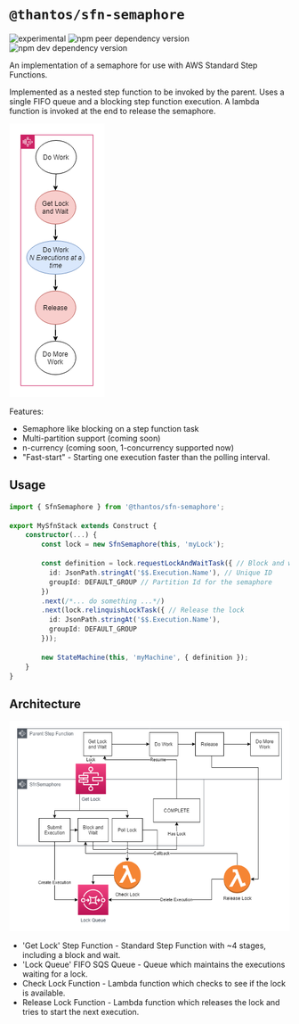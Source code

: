 # `@thantos/sfn-semaphore`

![experimental](http://badges.github.io/stability-badges/dist/experimental.svg) ![npm peer dependency version](https://img.shields.io/npm/dependency-version/aws-cdk-lib/peer/%5E2.0.0-rc.4) ![npm dev dependency version](https://img.shields.io/npm/dependency-version/constructs/peer/%5E10)

An implementation of a semaphore for use with AWS Standard Step Functions. 

Implemented as a nested step function to be invoked by the parent. Uses a single FIFO queue and a blocking step function execution. A lambda function is invoked at the end to release the semaphore.

![](sfn-semaphore-high-level.png)

Features:

* Semaphore like blocking on a step function task
* Multi-partition support (coming soon)
* n-currency (coming soon, 1-concurrency supported now)
* "Fast-start" - Starting one execution faster than the polling interval.

## Usage

```typescript
import { SfnSemaphore } from '@thantos/sfn-semaphore';

export MySfnStack extends Construct {
    constructor(...) {
        const lock = new SfnSemaphore(this, 'myLock');

        const definition = lock.requestLockAndWaitTask({ // Block and wait the step function until the lock is available 
          id: JsonPath.stringAt('$$.Execution.Name'), // Unique ID
          groupId: DEFAULT_GROUP // Partition Id for the semaphore
        })
        .next(/*... do something ...*/)
        .next(lock.relinquishLockTask({ // Release the lock
          id: JsonPath.stringAt('$$.Execution.Name'),
          groupId: DEFAULT_GROUP
        }));

        new StateMachine(this, 'myMachine', { definition });
    }
}
```

## Architecture

![](./sfn-semaphore-diagram.png)

* 'Get Lock' Step Function - Standard Step Function with ~4 stages, including a block and wait.
* 'Lock Queue' FIFO SQS Queue - Queue which maintains the executions waiting for a lock.
* Check Lock Function - Lambda function which checks to see if the lock is available.
* Release Lock Function - Lambda function which releases the lock and tries to start the next execution.
